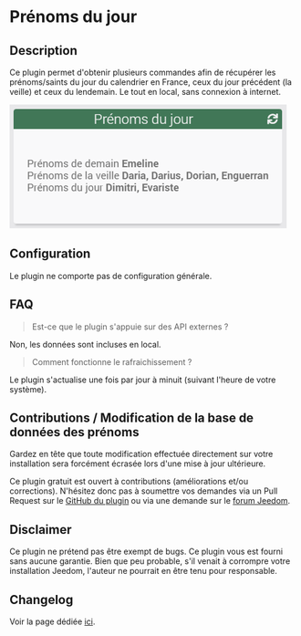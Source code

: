 # Prénoms du jour

## Description

Ce plugin permet d'obtenir plusieurs commandes afin de récupérer les prénoms/saints du jour du calendrier en France, ceux du jour précédent (la veille) et ceux du lendemain.
Le tout en local, sans connexion à internet.

![Alt text](../images/img_rendu_namesoftheday.png "Rendu graphique du plugin Prénoms du jour")

## Configuration

Le plugin ne comporte pas de configuration générale.

## FAQ

> Est-ce que le plugin s'appuie sur des API externes ?

Non, les données sont incluses en local.

> Comment fonctionne le rafraichissement ?

Le plugin s'actualise une fois par jour à minuit (suivant l'heure de votre système).

## Contributions / Modification de la base de données des prénoms

Gardez en tête que toute modification effectuée directement sur votre installation sera forcément écrasée lors d'une mise à jour ultérieure.

Ce plugin gratuit est ouvert à contributions (améliorations et/ou corrections). N'hésitez donc pas à soumettre vos demandes via un Pull Request sur le [GitHub du plugin](https://jeanrobertjs.github.io/namesoftheday) ou via une demande sur le [forum Jeedom](https://community.jeedom.com/tag/plugin-namesoftheday).

## Disclaimer

Ce plugin ne prétend pas être exempt de bugs.
Ce plugin vous est fourni sans aucune garantie. Bien que peu probable, s'il venait à corrompre votre installation Jeedom, l'auteur ne pourrait en être tenu pour responsable.

## Changelog

Voir la page dédiée [ici](https://jeanrobertjs.github.io/namesoftheday/fr_FR/changelog).
